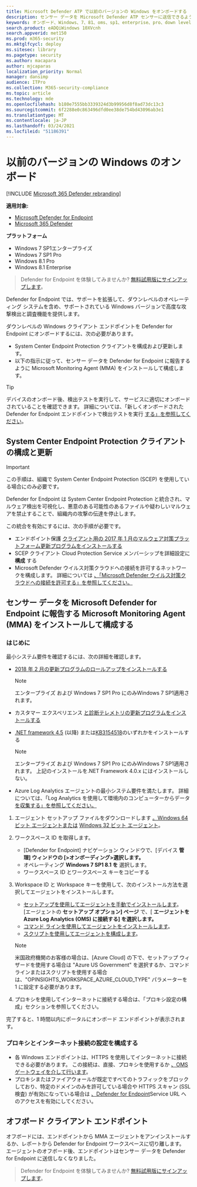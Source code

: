 ```yaml
---
title: Microsoft Defender ATP で以前のバージョンの Windows をオンボードする
description: センサー データを Microsoft Defender ATP センサーに送信できるよう、オンボードでサポートされている以前のバージョンの Windows デバイス
keywords: オンボード、Windows、7、81、oms、sp1、enterprise、pro、down level
search.product: eADQiWindows 10XVcnh
search.appverid: met150
ms.prod: m365-security
ms.mktglfcycl: deploy
ms.sitesec: library
ms.pagetype: security
ms.author: macapara
author: mjcaparas
localization_priority: Normal
manager: dansimp
audience: ITPro
ms.collection: M365-security-compliance
ms.topic: article
ms.technology: mde
ms.openlocfilehash: b180e7555bb3339324d3b99956d8f8ad73dc13c3
ms.sourcegitcommit: 6f2288e0c863496dfd0ee38de754bd43096ab3e1
ms.translationtype: MT
ms.contentlocale: ja-JP
ms.lasthandoff: 03/24/2021
ms.locfileid: "51186391"
---
```

# <a name="onboard-previous-versions-of-windows"></a>以前のバージョンの Windows のオンボード

[!INCLUDE [Microsoft 365 Defender rebranding](../../includes/microsoft-defender.md)]


**適用対象:**
- [Microsoft Defender for Endpoint](https://go.microsoft.com/fwlink/p/?linkid=2154037)
- [Microsoft 365 Defender](https://go.microsoft.com/fwlink/?linkid=2118804)

**プラットフォーム**
- Windows 7 SP1エンタープライズ
- Windows 7 SP1 Pro
- Windows 8.1 Pro
- Windows 8.1 Enterprise


>Defender for Endpoint を体験してみませんか? [無料試用版にサインアップします](https://www.microsoft.com/microsoft-365/windows/microsoft-defender-atp?ocid=docs-wdatp-downlevel-abovefoldlink)。

Defender for Endpoint では、サポートを拡張して、ダウンレベルのオペレーティング システムを含め、サポートされている Windows バージョンで高度な攻撃検出と調査機能を提供します。

ダウンレベルの Windows クライアント エンドポイントを Defender for Endpoint にオンボードするには、次の必要があります。
- System Center Endpoint Protection クライアントを構成および更新します。
- 以下の指示に従って、センサー データを Defender for Endpoint に報告するように Microsoft Monitoring Agent (MMA) をインストールして構成します。

> [!TIP]
> デバイスのオンボード後、検出テストを実行して、サービスに適切にオンボードされていることを確認できます。 詳細については、「新しくオンボードされた Defender for Endpoint エンドポイントで検出テストを実行 [する」を参照してください](run-detection-test.md)。

## <a name="configure-and-update-system-center-endpoint-protection-clients"></a>System Center Endpoint Protection クライアントの構成と更新
> [!IMPORTANT]
> この手順は、組織で System Center Endpoint Protection (SCEP) を使用している場合にのみ必要です。

Defender for Endpoint は System Center Endpoint Protection と統合され、マルウェア検出を可視化し、悪意のある可能性のあるファイルや疑わしいマルウェアを禁止することで、組織内の攻撃の伝達を停止します。 

この統合を有効にするには、次の手順が必要です。 
- エンドポイント保護 [クライアント用の 2017 年 1 月のマルウェア対策プラットフォーム更新プログラムをインストールする](https://support.microsoft.com/help/3209361/january-2017-anti-malware-platform-update-for-endpoint-protection-clie) 
- SCEP クライアント Cloud Protection Service メンバーシップを詳細設定に **構成** する
- Microsoft Defender ウイルス対策クラウドへの接続を許可するネットワークを構成します。 詳細については [、「Microsoft Defender ウイルス対策クラウドへの接続を許可する」を参照してください。](https://docs.microsoft.com/windows/security/threat-protection/microsoft-defender-antivirus/configure-network-connections-microsoft-defender-antivirus#allow-connections-to-the-microsoft-defender-antivirus-cloud)

## <a name="install-and-configure-microsoft-monitoring-agent-mma-to-report-sensor-data-to-microsoft-defender-for-endpoint"></a>センサー データを Microsoft Defender for Endpoint に報告する Microsoft Monitoring Agent (MMA) をインストールして構成する

### <a name="before-you-begin"></a>はじめに
最小システム要件を確認するには、次の詳細を確認します。
- [2018 年 2 月の更新プログラムのロールアップをインストールする](https://support.microsoft.com/help/4074598/windows-7-update-kb4074598)
  
  > [!NOTE]
  > エンタープライズ および Windows 7 SP1 Pro にのみWindows 7 SP1適用されます。 

- カスタマー エクスペリエンス [と診断テレメトリの更新プログラムをインストールする](https://support.microsoft.com/help/3080149/update-for-customer-experience-and-diagnostic-telemetry)

- [.NET framework 4.5](https://www.microsoft.com/download/details.aspx?id=30653) (以降) または[KB3154518](https://support.microsoft.com/help/3154518/support-for-tls-system-default-versions-included-in-the-net-framework)のいずれかをインストールする

    > [!NOTE]
    > エンタープライズ および Windows 7 SP1 Pro にのみWindows 7 SP1適用されます。
    > 上記のインストールを.NET Framework 4.0.x にはインストールしない。

- Azure Log Analytics エージェントの最小システム要件を満たします。 詳細については、「Log Analytics を使用して環境内のコンピューターからデータ [を収集する」を参照してください。](https://docs.microsoft.com/azure/log-analytics/log-analytics-concept-hybrid#prerequisites)



1. エージェント セットアップ ファイルをダウンロードします [。Windows 64 ビット エージェントまたは](https://go.microsoft.com/fwlink/?LinkId=828603) [Windows 32 ビット エージェント](https://go.microsoft.com/fwlink/?LinkId=828604)。

2. ワークスペース ID を取得します。
   - [Defender for Endpoint] ナビゲーション ウィンドウで、[デバイス **管理] ウィンドウの [>オンボーディング>選択します。**
   - オペレーティング **Windows 7 SP1 8.1 を** 選択します。
   - ワークスペース ID とワークスペース キーをコピーする

3. Workspace ID と Workspace キーを使用して、次のインストール方法を選択してエージェントをインストールします。
    - [セットアップを使用してエージェントを手動でインストールします](https://docs.microsoft.com/azure/log-analytics/log-analytics-windows-agents#install-agent-using-setup-wizard)。 <br>
      [エージェントの **セットアップ オプション] ページ** で、[ **エージェントを Azure Log Analytics (OMS) に接続する] を選択します。**
    - [コマンド ラインを使用してエージェントをインストールします](https://docs.microsoft.com/azure/log-analytics/log-analytics-windows-agents#install-agent-using-command-line)。
    - [スクリプトを使用してエージェントを構成します](https://docs.microsoft.com/azure/log-analytics/log-analytics-windows-agents#install-agent-using-dsc-in-azure-automation)。

   > [!NOTE]
   > 米国政府機関のお客様[](gov.md)の場合は、[Azure Cloud] の下で、セットアップ ウィザードを使用する場合は "Azure US Government" を選択するか、コマンド ラインまたはスクリプトを使用する場合は、"OPINSIGHTS_WORKSPACE_AZURE_CLOUD_TYPE" パラメーターを 1 に設定する必要があります。

4. プロキシを使用してインターネットに接続する場合は、「プロキシ設定の構成」セクションを参照してください。

完了すると、1 時間以内にポータルにオンボード エンドポイントが表示されます。

### <a name="configure-proxy-and-internet-connectivity-settings"></a>プロキシとインターネット接続の設定を構成する
 
- 各 Windows エンドポイントは、HTTPS を使用してインターネットに接続できる必要があります。 この接続は、直接、プロキシを使用するか [、OMS ゲートウェイを介して行います](https://docs.microsoft.com/azure/log-analytics/log-analytics-oms-gateway)。
- プロキシまたはファイアウォールが既定ですべてのトラフィックをブロックしており、特定のドメインのみを許可している場合や HTTPS スキャン (SSL 検査) が有効になっている場合は [、Defender for Endpoint](https://docs.microsoft.com/microsoft-365/security/defender-endpoint/configure-proxy-internet#enable-access-to-microsoft-defender-atp-service-urls-in-the-proxy-server)Service URL へのアクセスを有効にしてください。

## <a name="offboard-client-endpoints"></a>オフボード クライアント エンドポイント
オフボードには、エンドポイントから MMA エージェントをアンインストールするか、レポートから Defender for Endpoint ワークスペースに切り離します。 エージェントのオフボード後、エンドポイントはセンサー データを Defender for Endpoint に送信しなくなりました。 

> Defender for Endpoint を体験してみませんか? [無料試用版にサインアップします](https://www.microsoft.com/microsoft-365/windows/microsoft-defender-atp?ocid=docs-wdatp-downlevele-belowfoldlink)。

